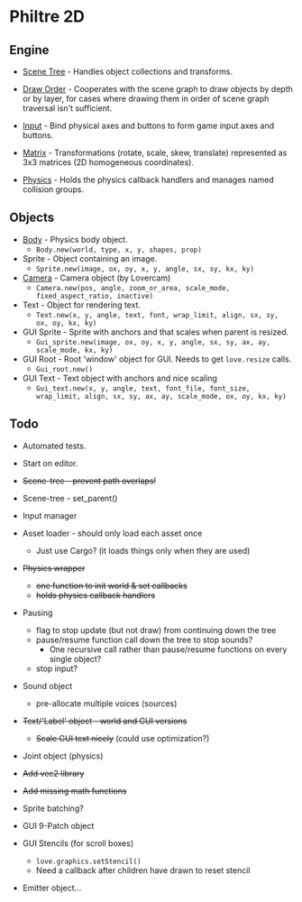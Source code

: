 Philtre 2D
==========

Engine
------

* [Scene Tree](engine/scene-tree.md) - Handles object
  collections and transforms.

* [Draw Order](engine/draw-order.md) - Cooperates with the scene
  graph to draw objects by depth or by layer, for cases where
  drawing them in order of scene graph traversal isn't
  sufficient.

* [Input](engine/input.md) - Bind physical axes and buttons to
  form game input axes and buttons.

* [Matrix](engine/matrix.md) - Transformations (rotate, scale,
  skew, translate) represented as 3x3 matrices (2D homogeneous
  coordinates).

* [Physics](engine/physics.md) - Holds the physics callback
  handlers and manages named collision groups.

Objects
-------

* [Body](engine/body.md) - Physics body object.
	* `Body.new(world, type, x, y, shapes, prop)`
* Sprite - Object containing an image.
	* `Sprite.new(image, ox, oy, x, y, angle, sx, sy, kx, ky)`
* [Camera](https://github.com/rgrams/lovercam/blob/master/Readme.md) - Camera object (by Lovercam)
	* `Camera.new(pos, angle, zoom_or_area, scale_mode, fixed_aspect_ratio, inactive)`
* Text - Object for rendering text.
	* `Text.new(x, y, angle, text, font, wrap_limit, align, sx, sy, ox, oy, kx, ky)`
* GUI Sprite - Sprite with anchors and that scales when parent is resized.
	* `Gui_sprite.new(image, ox, oy, x, y, angle, sx, sy, ax, ay, scale_mode, kx, ky)`
* GUI Root - Root 'window' object for GUI. Needs to get `love.resize` calls.
	* `Gui_root.new()`
* GUI Text - Text object with anchors and nice scaling
	* `Gui_text.new(x, y, angle, text, font_file, font_size, wrap_limit, align, sx, sy, ax, ay, scale_mode, ox, oy, kx, ky)`


Todo
----

* Automated tests.

* Start on editor.

* ~~Scene-tree - prevent path overlaps!~~
* Scene-tree - set_parent()
* Input manager
* Asset loader - should only load each asset once
    * Just use Cargo? (it loads things only when they are used)
* ~~Physics wrapper~~
    * ~~one function to init world & set callbacks~~
	* ~~holds physics callback handlers~~
* Pausing
    * flag to stop update (but not draw) from continuing down the tree
    * pause/resume function call down the tree to stop sounds?
        * One recursive call rather than pause/resume functions on every single object?
    * stop input?
* Sound object
    * pre-allocate multiple voices (sources)
* ~~Text/'Label' object - world and GUI versions~~
	* ~~Scale GUI text nicely~~ (could use optimization?)
* Joint object (physics)
* ~~Add vec2 library~~
* ~~Add missing math functions~~
* Sprite batching?
* GUI 9-Patch object
* GUI Stencils (for scroll boxes)
    * `love.graphics.setStencil()`
    * Need a callback after children have drawn to reset stencil
* Emitter object...
